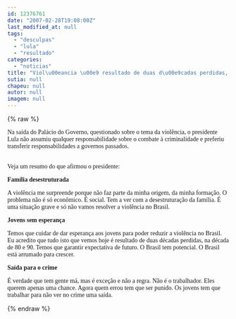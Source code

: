 ```yaml
---
id: 12376761
date: "2007-02-28T19:08:00Z"
last_modified_at: null
tags:
  - "desculpas"
  - "lula"
  - "resultado"
categories:
  - "noticias"
title: "Viol\u00eancia \u00e9 resultado de duas d\u00e9cadas perdidas, culpa Lula"
sutia: null
chapeu: null
autor: null
imagem: null
---
```

{% raw %}
<p><P><FONT face=Verdana>Na saída do Palácio do Governo, questionado sobre o tema da violência, o presidente Lula não assumiu qualquer responsabilidade sobre o combate à criminalidade e preferiu transferir responsabilidades a governos passados.</FONT></P></p>
<p><P><FONT face=Verdana><BR>Veja um resumo do que afirmou o presidente:</FONT></P></p>
<p><P><FONT face=Verdana><STRONG>Família desestruturada</STRONG></FONT></P></p>
<p><P><FONT face=Verdana>A violência me surpreende porque não faz parte da minha origem, da minha formação. O problema não é só econômico. É social. Tem a ver com a desestruturação da família. É uma situação grave e só não vamos resolver a violência no Brasil.</FONT></P></p>
<p><P><FONT face=Verdana><STRONG>Jovens sem esperança</STRONG></FONT></P></p>
<p><P><FONT face=Verdana>Temos que cuidar de dar esperança aos jovens para poder reduzir a violência no Brasil. Eu acredito que tudo isto que vemos hoje é resultado de duas décadas perdidas, na década de 80 e 90. Temos que garantir expectativa de futuro. O Brasil tem potencial. O Brasil está arrumado para crescer. </FONT></P></p>
<p><P><FONT face=Verdana><STRONG>Saída para o crime</STRONG></FONT></P></p>
<p><P><FONT face=Verdana>É verdade que tem gente má, mas é exceção e não a regra. Não é o trabalhador. Eles querem apenas uma chance. Agora quem errou tem que ser punido. Os jovens tem que trabalhar para não ver no crime uma saída.</FONT></P> </p>
{% endraw %}